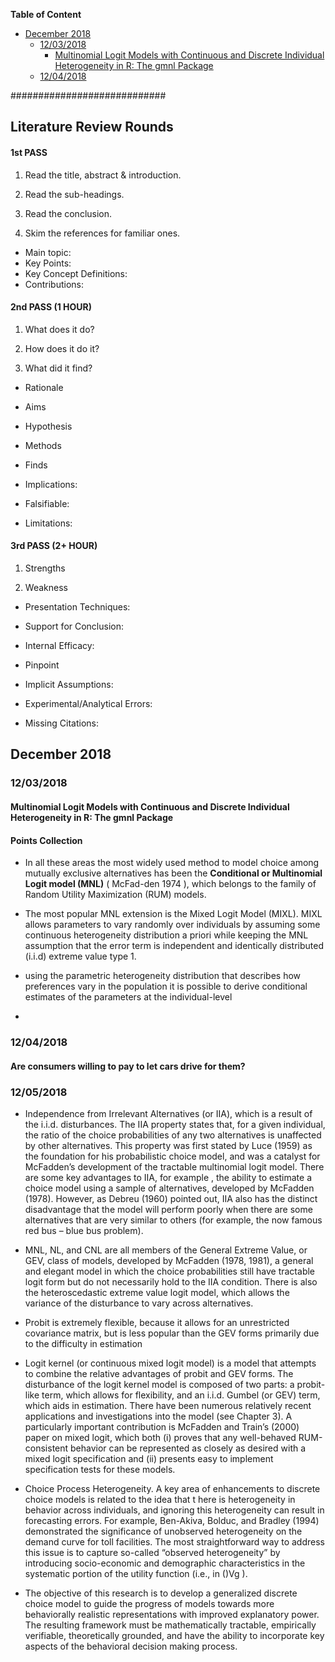 **Table of Content** 

- [December 2018](#december-2018)
  * [12/03/2018](#12-03-2018)
    + [Multinomial Logit Models with Continuous and Discrete Individual Heterogeneity in R: The gmnl Package](#multinomial-logit-models-with-continuous-and-discrete-individual-heterogeneity-in-r--the-gmnl-package)
  * [12/04/2018](#12-04-2018)

############################

## Literature Review Rounds

#### 1st  PASS

1) Read the title, abstract & introduction. 

2) Read the sub-headings. 

3) Read the conclusion. 

4) Skim the references for familiar ones.

- Main topic: 
- Key Points: 
- Key Concept Definitions: 
- Contributions:



#### 2nd PASS (1 HOUR)

1) What does it do? 

2) How does it do it?

3) What did it find?



- Rationale
- Aims
- Hypothesis



- Methods



- Finds
- Implications:
- Falsifiable:
- Limitations:



#### 3rd PASS (2+ HOUR)

1) Strengths

2) Weakness



- Presentation Techniques:  
- Support for Conclusion:  
- Internal Efficacy:



- Pinpoint 
- Implicit Assumptions:  
- Experimental/Analytical Errors: 
- Missing Citations:







## December 2018



### 12/03/2018

#### Multinomial Logit Models with Continuous and Discrete Individual Heterogeneity in R: The gmnl Package



#### Points Collection

-  In all these areas the most widely used method to model choice among mutually exclusive alternatives has been the **Conditional or Multinomial Logit model (MNL)** ( McFad-den 1974 ), which belongs to the family of Random Utility Maximization (RUM) models.  

-  The most popular MNL extension is the Mixed Logit Model (MIXL). MIXL allows parameters to vary randomly over individuals by assuming some continuous heterogeneity distribution a priori while keeping the MNL assumption that the error term is independent and identically distributed (i.i.d) extreme value type 1.

  - using  the  parametric  heterogeneity distribution  that  describes  how  preferences  vary  in  the  population  it  is  possible  to  derive conditional estimates of the parameters at the individual-level
  - 



### 12/04/2018 

#### Are consumers willing to pay to let cars drive for them? 





### 12/05/2018

- Independence from Irrelevant Alternatives (or IIA), which is a result of the i.i.d. disturbances. The IIA property states  that, for a given individual, the ratio of the choice  probabilities of any two alternatives is unaffected by other alternatives. This  property was first stated by Luce (1959) as the foundation for his probabilistic choice model, and was a catalyst for McFadden’s development of the tractable multinomial logit model. There are some key advantages to IIA, for example , the ability to estimate a choice model using a sample of alternatives, developed by McFadden (1978). However, as Debreu (1960) pointed out, IIA also has the distinct disadvantage that the model will perform poorly when there are some alternatives that are very  similar to others (for example, the now famous red bus – blue bus problem).
-  MNL, NL, and CNL are all members of the General Extreme Value, or GEV, class of models, developed by McFadden (1978, 1981), a general and elegant model in which the choice probabilities still have tractable logit form but do not necessarily hold to the IIA condition. There is also the heteroscedastic extreme value logit model, which allows the variance of the disturbance to vary across alternatives. 

- Probit is extremely flexible, because it allows for an unrestricted covariance matrix, but is  less popular than the GEV forms primarily due to the difficulty in estimation  

- Logit kernel (or continuous mixed logit model) is a model that attempts to combine the relative advantages of probit and GEV forms. The disturbance of the logit kernel model is composed of two parts: a probit-like term, which allows for flexibility, and an i.i.d. Gumbel (or GEV) term, which aids in estimation.  There have been numerous relatively recent applications and investigations into the model (see Chapter 3). A particularly important contribution is McFadden and Train’s (2000) paper on mixed logit, which both (i) proves that any well-behaved RUM-consistent behavior can be represented as closely as desired with a mixed logit specification and (ii)  presents easy to implement specification tests for these models.
- Choice Process Heterogeneity. A key area of enhancements to discrete choice models is related to the idea that t here is heterogeneity in behavior across individuals, and ignoring this heterogeneity can result in forecasting errors. For example, Ben-Akiva, Bolduc, and Bradley (1994) demonstrated the significance of unobserved heterogeneity on the demand curve for toll facilities. The most straightforward way to address this issue is to capture so-called “observed heterogeneity” by introducing socio-economic and demographic characteristics in the systematic portion of the utility function (i.e., in ()Vg ). 
- The objective of this research is to develop a generalized discrete choice model to guide  the progress of models towards more behaviorally realistic representations with improved explanatory power. The resulting framework must be mathematically tractable, empirically verifiable, theoretically grounded, and have the ability to incorporate key aspects of the behavioral decision making process.  







